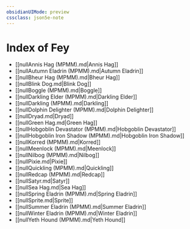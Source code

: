 ```yaml
---
obsidianUIMode: preview
cssclass: json5e-note
---
```

# Index of Fey

- [[nullAnnis Hag (MPMM).md|Annis Hag]]
- [[nullAutumn Eladrin (MPMM).md|Autumn Eladrin]]
- [[nullBheur Hag (MPMM).md|Bheur Hag]]
- [[nullBlink Dog.md|Blink Dog]]
- [[nullBoggle (MPMM).md|Boggle]]
- [[nullDarkling Elder (MPMM).md|Darkling Elder]]
- [[nullDarkling (MPMM).md|Darkling]]
- [[nullDolphin Delighter (MPMM).md|Dolphin Delighter]]
- [[nullDryad.md|Dryad]]
- [[nullGreen Hag.md|Green Hag]]
- [[nullHobgoblin Devastator (MPMM).md|Hobgoblin Devastator]]
- [[nullHobgoblin Iron Shadow (MPMM).md|Hobgoblin Iron Shadow]]
- [[nullKorred (MPMM).md|Korred]]
- [[nullMeenlock (MPMM).md|Meenlock]]
- [[nullNilbog (MPMM).md|Nilbog]]
- [[nullPixie.md|Pixie]]
- [[nullQuickling (MPMM).md|Quickling]]
- [[nullRedcap (MPMM).md|Redcap]]
- [[nullSatyr.md|Satyr]]
- [[nullSea Hag.md|Sea Hag]]
- [[nullSpring Eladrin (MPMM).md|Spring Eladrin]]
- [[nullSprite.md|Sprite]]
- [[nullSummer Eladrin (MPMM).md|Summer Eladrin]]
- [[nullWinter Eladrin (MPMM).md|Winter Eladrin]]
- [[nullYeth Hound (MPMM).md|Yeth Hound]]
